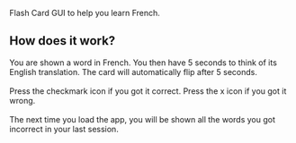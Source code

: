 Flash Card GUI to help you learn French.
## How does it work?
You are shown a word in French. You then have 5 seconds to think of its English translation. The card will automatically flip after 5 seconds.
<br /><br />Press the checkmark icon if you got it correct. Press the x icon if you got it wrong.
<br /><br />The next time you load the app, you will be shown all the words you got incorrect in your last session.


